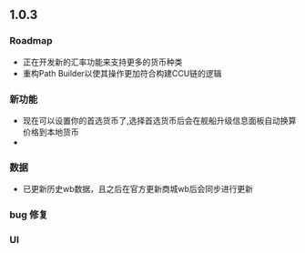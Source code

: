 ## 1.0.3

### Roadmap

- 正在开发新的汇率功能来支持更多的货币种类
- 重构Path Builder以使其操作更加符合构建CCU链的逻辑

### 新功能

- 现在可以设置你的首选货币了,选择首选货币后会在舰船升级信息面板自动换算价格到本地货币
- 

### 数据

- 已更新历史wb数据，且之后在官方更新商城wb后会同步进行更新

### bug 修复



### UI

